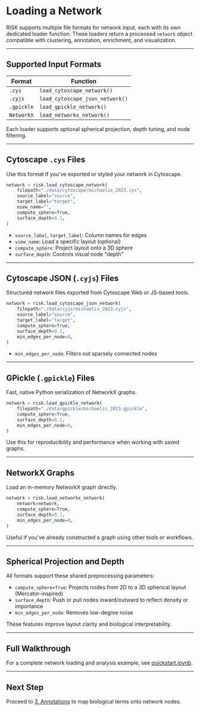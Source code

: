 # Loading a Network

RISK supports multiple file formats for network input, each with its own dedicated loader function. These loaders return a processed `network` object compatible with clustering, annotation, enrichment, and visualization.

---

## Supported Input Formats

| Format       | Function                          |
|--------------|-----------------------------------|
| `.cys`       | `load_cytoscape_network()`        |
| `.cyjs`      | `load_cytoscape_json_network()`   |
| `.gpickle`   | `load_gpickle_network()`          |
| `NetworkX`   | `load_networkx_network()`         |

Each loader supports optional spherical projection, depth tuning, and node filtering.

---

## Cytoscape `.cys` Files

Use this format if you've exported or styled your network in Cytoscape.

```python
network = risk.load_cytoscape_network(
    filepath="./data/cytoscape/michaelis_2023.cys",
    source_label="source",
    target_label="target",
    view_name="",             
    compute_sphere=True,
    surface_depth=0.1,
)
```

- `source_label`, `target_label`: Column names for edges
- `view_name`: Load a specific layout (optional)
- `compute_sphere`: Project layout onto a 3D sphere
- `surface_depth`: Controls visual node "depth"

---

## Cytoscape JSON (`.cyjs`) Files

Structured network files exported from Cytoscape Web or JS-based tools.

```python
network = risk.load_cytoscape_json_network(
    filepath="./data/cyjs/michaelis_2023.cyjs",
    source_label="source",
    target_label="target",
    compute_sphere=True,
    surface_depth=0.1,
    min_edges_per_node=0,
)
```

- `min_edges_per_node`: Filters out sparsely connected nodes

---

## GPickle (`.gpickle`) Files

Fast, native Python serialization of NetworkX graphs.

```python
network = risk.load_gpickle_network(
    filepath="./data/gpickle/michaelis_2023.gpickle",
    compute_sphere=True,
    surface_depth=0.1,
    min_edges_per_node=0,
)
```

Use this for reproducibility and performance when working with saved graphs.

---

## NetworkX Graphs

Load an in-memory NetworkX graph directly.

```python
network = risk.load_networkx_network(
    network=network,
    compute_sphere=True,
    surface_depth=0.1,
    min_edges_per_node=0,
)
```

Useful if you've already constructed a graph using other tools or workflows.

---

## Spherical Projection and Depth

All formats support these shared preprocessing parameters:

- `compute_sphere=True`: Projects nodes from 2D to a 3D spherical layout (Mercator-inspired)
- `surface_depth`: Push or pull nodes inward/outward to reflect density or importance
- `min_edges_per_node`: Removes low-degree noise

These features improve layout clarity and biological interpretability.

---

## Full Walkthrough

For a complete network loading and analysis example, see [quickstart.ipynb](https://github.com/riskportal/network-tutorial/blob/main/notebooks/quickstart.ipynb).

---

## Next Step

Proceed to [3. Annotations](./3_annotations.md) to map biological terms onto network nodes.
